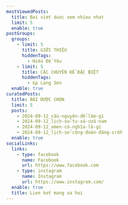 ```yaml
---
mostViewedPosts:
  title: Bai viet duoc xem nhieu nhat
  limit: 5
  enable: true
postGroups:
  groups:
    - limit: 5
      title: GIỚI THIỆU
      hiddenTags:
        - Hiểu Để Yêu
    - limit: 5
      title: CÁC CHUYÊN ĐỀ ĐẶC BIỆT
      hiddenTags:
        - Gp Lạng Sơn
  enable: true
curatedPosts:
  title: BÀI ĐƯỢC CHỌN
  limit: 5
  posts:
    - 2024-09-12_cầu-nguyện-để-làm-gì
    - 2024-09-12_lich-sử-tu-xá-cửa-nam
    - 2024-09-12_amen-có-nghĩa-là-gì
    - 2024-09-12_lịch-sử-cộng-đoàn-đăng-srỗn
  enable: true
socialLinks:
  links:
    - type: facebook
      name: Facebook
      url: https://www.facebook.com
    - type: instagram
      name: Instagram
      url: https://www.instagram.com/
  enable: true
  title: Lien ket mang xa hoi
---
```

